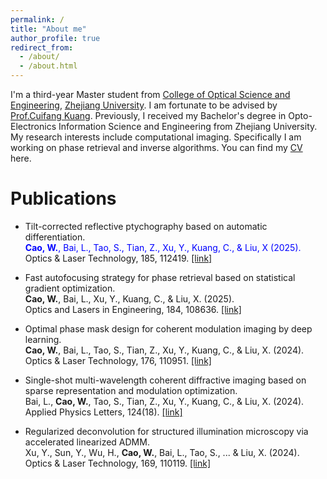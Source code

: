 ```yaml
---
permalink: /
title: "About me"
author_profile: true
redirect_from: 
  - /about/
  - /about.html
---
```


I'm a third-year Master student from [College of Optical Science and Engineering](http://opt.zju.edu.cn/), [Zhejiang University](https://www.zju.edu.cn/). I am fortunate to be advised by [Prof.Cuifang Kuang](https://person.zju.edu.cn/cfkuang). Previously, I received my Bachelor's degree in Opto-Electronics Information Science and Engineering from Zhejiang University. My research interests include computational imaging. Specifically I am working on phase retrieval and inverse algorithms.
You can find my [CV](../assets/CV20250217.pdf) here.


Publications
======
* Tilt-corrected reflective ptychography based on automatic differentiation. \
<font color=Blue> **Cao, W.**, Bai, L., Tao, S., Tian, Z., Xu, Y., Kuang, C., & Liu, X (2025).</font>\
Optics & Laser Technology, 185, 112419. [[link]](https://doi.org/10.1016/j.optlastec.2025.112419)

* Fast autofocusing strategy for phase retrieval based on statistical gradient optimization. \
**Cao, W.**, Bai, L., Xu, Y., Kuang, C., & Liu, X. (2025).\
Optics and Lasers in Engineering, 184, 108636. [[link]](https://doi.org/10.1016/j.optlaseng.2024.108636)

* Optimal phase mask design for coherent modulation imaging by deep learning. \
**Cao, W.**, Bai, L., Tao, S., Tian, Z., Xu, Y., Kuang, C., & Liu, X. (2024). \
Optics & Laser Technology, 176, 110951. [[link]](https://doi.org/10.1016/j.optlastec.2024.110951)

* Single-shot multi-wavelength coherent diffractive imaging based on sparse representation and modulation optimization.\
Bai, L., **Cao, W.**, Tao, S., Tian, Z., Xu, Y., Kuang, C., & Liu, X. (2024).\
Applied Physics Letters, 124(18). [[link]]( https://doi.org/10.1063/5.0194876)

* Regularized deconvolution for structured illumination microscopy via accelerated linearized ADMM. \
Xu, Y., Sun, Y., Wu, H., **Cao, W.**, Bai, L., Tao, S., ... & Liu, X. (2024).\
Optics & Laser Technology, 169, 110119. [[link]]( https://doi.org/10.1016/j.optlastec.2023.110119)







